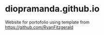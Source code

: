 # diopramanda.github.io
Website for portofolio using template from https://github.com/RyanFitzgerald
